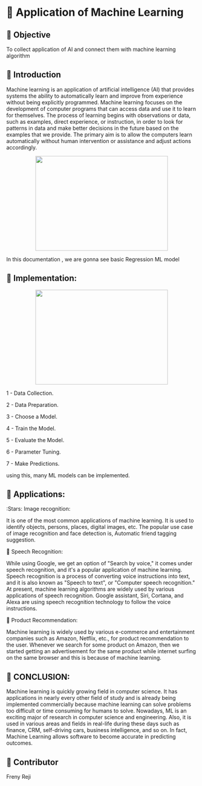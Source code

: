 # :dart: Application of Machine Learning

## :nazar_amulet: Objective
To collect application of AI and connect them with machine learning algorithm

## :nazar_amulet: Introduction
Machine learning is an application of artificial intelligence (AI) that provides systems the ability to automatically learn and improve from experience without being explicitly programmed. Machine learning focuses on the development of computer programs that can access data and use it to learn for themselves.
The process of learning begins with observations or data, such as examples, direct experience, or instruction, in order to look for patterns in data and make better decisions in the future based on the examples that we provide. The primary aim is to allow the computers learn automatically without human intervention or assistance and adjust actions accordingly.

<p align="center">
  <img width="350" height="250" src="https://www.thermofisher.com/blog/connectedlab/wp-content/uploads/sites/14/2020/01/istock-962219860-2-scaled.jpg">
  </p>


In this documentation , we are gonna see basic Regression ML model


## :nazar_amulet: Implementation:

<p align="center">
  <img width="350" height="250" src="https://cdn-images-1.medium.com/max/600/1*NyI3dnzU8288aob0dytMbg.png">
  </p>
  
1 - Data Collection.

2 - Data Preparation.

3 - Choose a Model.

4 - Train the Model.

5 - Evaluate the Model.

6 - Parameter Tuning.

7 - Make Predictions.

using this, many ML models can be implemented.

## :nazar_amulet: Applications:

:Stars: Image recognition:

It is one of the most common applications of machine learning. It is used to identify objects, persons, places, digital images, etc. The popular use case of image recognition and face detection is, Automatic friend tagging suggestion.

:stars: Speech Recognition:

While using Google, we get an option of "Search by voice," it comes under speech recognition, and it's a popular application of machine learning.
Speech recognition is a process of converting voice instructions into text, and it is also known as "Speech to text", or "Computer speech recognition." At present, machine learning algorithms are widely used by various applications of speech recognition. Google assistant, Siri, Cortana, and Alexa are using speech recognition technology to follow the voice instructions.

:stars: Product Recommendation:

Machine learning is widely used by various e-commerce and entertainment companies such as Amazon, Netflix, etc., for product recommendation to the user. Whenever we search for some product on Amazon, then we started getting an advertisement for the same product while internet surfing on the same browser and this is because of machine learning.

## :nazar_amulet: CONCLUSION:
Machine learning is quickly growing field in computer science. It has applications in nearly every other field of study and is already being implemented commercially because machine learning can solve problems too difficult or time consuming for humans to solve.
Nowadays, ML is an exciting major of research in computer science and engineering. Also, it is used in various areas and fields in real-life during these days such as finance, CRM, self-driving cars, business intelligence, and so on. In fact, Machine Learning allows software to become accurate in predicting outcomes.

## :nazar_amulet: Contributor

Freny Reji
